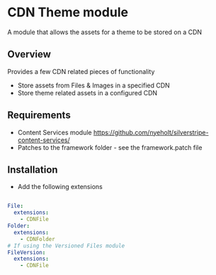 # CDN Theme module 

A module that allows the assets for a theme to be stored on a CDN

## Overview

Provides a few CDN related pieces of functionality

* Store assets from Files & Images in a specified CDN
* Store theme related assets in a configured CDN



## Requirements

* Content Services module https://github.com/nyeholt/silverstripe-content-services/
* Patches to the framework folder - see the framework.patch file 

## Installation

* Add the following extensions

```yml

File:
  extensions:
    - CDNFile
Folder: 
  extensions:
    - CDNFolder
# If using the Versioned Files module
FileVersion:
  extensions:
    - CDNFile
```
